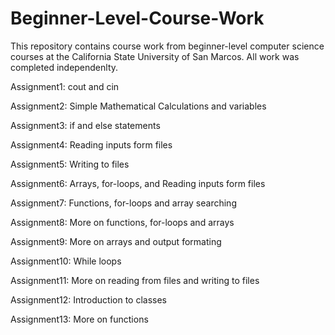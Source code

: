 # Beginner-Level-Course-Work
This repository contains course work from beginner-level computer science courses at the 
California State University of San Marcos. All work was completed independenlty.

Assignment1: cout and cin

Assignment2: Simple Mathematical Calculations and variables

Assignment3: if and else statements

Assignment4: Reading inputs form files

Assignment5: Writing to files

Assignment6: Arrays, for-loops, and Reading inputs form files

Assignment7: Functions, for-loops and array searching

Assignment8: More on functions, for-loops and arrays

Assignment9: More on arrays and output formating

Assignment10: While loops

Assignment11: More on reading from files and writing to files

Assignment12: Introduction to classes

Assignment13: More on functions
